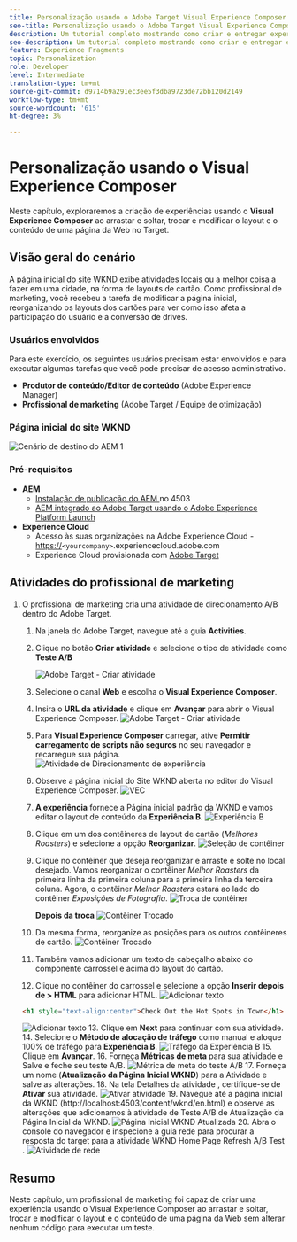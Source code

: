 ```yaml
---
title: Personalização usando o Adobe Target Visual Experience Composer
seo-title: Personalização usando o Adobe Target Visual Experience Composer (VEC)
description: Um tutorial completo mostrando como criar e entregar experiência personalizada usando o Adobe Target Visual Experience Composer (VEC).
seo-description: Um tutorial completo mostrando como criar e entregar experiência personalizada usando o Adobe Target Visual Experience Composer (VEC).
feature: Experience Fragments
topic: Personalization
role: Developer
level: Intermediate
translation-type: tm+mt
source-git-commit: d9714b9a291ec3ee5f3dba9723de72bb120d2149
workflow-type: tm+mt
source-wordcount: '615'
ht-degree: 3%

---
```



# Personalização usando o Visual Experience Composer

Neste capítulo, exploraremos a criação de experiências usando o **Visual Experience Composer** ao arrastar e soltar, trocar e modificar o layout e o conteúdo de uma página da Web no Target.

## Visão geral do cenário

A página inicial do site WKND exibe atividades locais ou a melhor coisa a fazer em uma cidade, na forma de layouts de cartão. Como profissional de marketing, você recebeu a tarefa de modificar a página inicial, reorganizando os layouts dos cartões para ver como isso afeta a participação do usuário e a conversão de drives.

### Usuários envolvidos

Para este exercício, os seguintes usuários precisam estar envolvidos e para executar algumas tarefas que você pode precisar de acesso administrativo.

* **Produtor de conteúdo/Editor de conteúdo**  (Adobe Experience Manager)
* **Profissional de marketing**  (Adobe Target / Equipe de otimização)

### Página inicial do site WKND

![Cenário de destino do AEM 1](assets/personalization-use-case-3/aem-target-use-case-3.png)

### Pré-requisitos

* **AEM**
   * [Instalação de publicação do AEM ](./implementation.md#getting-aem) no 4503
   * [AEM integrado ao Adobe Target usando o Adobe Experience Platform Launch](./using-launch-adobe-io.md#aem-target-using-launch-by-adobe)
* **Experience Cloud**
   * Acesso às suas organizações na Adobe Experience Cloud - <https://>`<yourcompany>`.experiencecloud.adobe.com
   * Experience Cloud provisionada com [Adobe Target](https://experiencecloud.adobe.com)

## Atividades do profissional de marketing

1. O profissional de marketing cria uma atividade de direcionamento A/B dentro do Adobe Target.
   1. Na janela do Adobe Target, navegue até a guia **Activities**.
   2. Clique no botão **Criar atividade** e selecione o tipo de atividade como **Teste A/B**

      ![Adobe Target - Criar atividade](assets/personalization-use-case-2/create-ab-activity.png)
   3. Selecione o canal **Web** e escolha o **Visual Experience Composer**.
   4. Insira o **URL da atividade** e clique em **Avançar** para abrir o Visual Experience Composer.
      ![Adobe Target - Criar atividade](assets/personalization-use-case-2/create-activity-ab-name.png)
   5. Para **Visual Experience Composer** carregar, ative **Permitir carregamento de scripts não seguros** no seu navegador e recarregue sua página.
      ![Atividade de Direcionamento de experiência](assets/personalization-use-case-1/load-unsafe-scripts.png)
   6. Observe a página inicial do Site WKND aberta no editor do Visual Experience Composer.
      ![VEC](assets/personalization-use-case-2/vec.png)
   7. **A experiência** fornece a Página inicial padrão da WKND e vamos editar o layout de conteúdo da  **Experiência B**.
      ![Experiência B](assets/personalization-use-case-3/use-case3-experience-b.png)
   8. Clique em um dos contêineres de layout de cartão (*Melhores Roasters*) e selecione a opção **Reorganizar**.
      ![Seleção de contêiner](assets/personalization-use-case-3/container-selection.png)
   9. Clique no contêiner que deseja reorganizar e arraste e solte no local desejado. Vamos reorganizar o contêiner *Melhor Roasters* da primeira linha da primeira coluna para a primeira linha da terceira coluna. Agora, o contêiner *Melhor Roasters* estará ao lado do contêiner *Exposições de Fotografia*.
      ![Troca de contêiner](assets/personalization-use-case-3/container-swap.png)

      **Depois da troca**
      ![Contêiner Trocado](assets/personalization-use-case-3/after-swap-1-3.png)
   10. Da mesma forma, reorganize as posições para os outros contêineres de cartão.
      ![Contêiner Trocado](assets/personalization-use-case-3/after-swap-all.png)
   11. Também vamos adicionar um texto de cabeçalho abaixo do componente carrossel e acima do layout do cartão.
   12. Clique no contêiner do carrossel e selecione a opção **Inserir depois de > HTML** para adicionar HTML.
      ![Adicionar texto](assets/personalization-use-case-3/add-text.png)

      ```html
      <h1 style="text-align:center">Check Out the Hot Spots in Town</h1>
      ```

      ![Adicionar texto](assets/personalization-use-case-3/after-changes.png)
   13. Clique em **Next** para continuar com sua atividade.
   14. Selecione o **Método de alocação de tráfego** como manual e aloque 100% de tráfego para **Experiência B**.
      ![Tráfego da Experiência B](assets/personalization-use-case-2/traffic.png)
   15. Clique em **Avançar**.
   16. Forneça **Métricas de meta** para sua atividade e Salve e feche seu teste A/B.
      ![Métrica de meta do teste A/B](assets/personalization-use-case-2/goal-metric.png)
   17. Forneça um nome (**Atualização da Página Inicial WKND**) para a Atividade e salve as alterações.
   18. Na tela Detalhes da atividade , certifique-se de **Ativar** sua atividade.
      ![Ativar atividade](assets/personalization-use-case-3/save-activity.png)
   19. Navegue até a página inicial da WKND (http://localhost:4503/content/wknd/en.html) e observe as alterações que adicionamos à atividade de Teste A/B de Atualização da Página Inicial da WKND.
      ![Página Inicial WKND Atualizada](assets/personalization-use-case-3/activity-result.png)
   20. Abra o console do navegador e inspecione a guia rede para procurar a resposta do target para a atividade WKND Home Page Refresh A/B Test .
      ![Atividade de rede](assets/personalization-use-case-3/activity-result.png)

## Resumo

Neste capítulo, um profissional de marketing foi capaz de criar uma experiência usando o Visual Experience Composer ao arrastar e soltar, trocar e modificar o layout e o conteúdo de uma página da Web sem alterar nenhum código para executar um teste.
